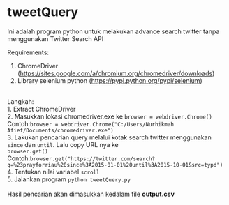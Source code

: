 # tweetQuery
Ini adalah program python untuk melakukan advance search twitter tanpa menggunakan Twitter Search API

Requirements:<br>
1. ChromeDriver (https://sites.google.com/a/chromium.org/chromedriver/downloads)<br>
2. Library selenium python (https://pypi.python.org/pypi/selenium)<br>
<br>
Langkah:<br>
1. Extract ChromeDriver<br>
2. Masukkan lokasi chromedriver.exe ke <code>browser = webdriver.Chrome()</code><br>
Contoh:<code>browser = webdriver.Chrome("C:/Users/Nurhikmah Afief/Documents/chromedriver.exe")</code><br>
3. Lakukan pencarian query melalui kotak search twitter menggunakan <code>since</code> dan <code>until</code>. Lalu copy URL nya ke<br>
<code>browser.get()</code><br>
Contoh:<code>browser.get("https://twitter.com/search?q=%23prayforriau%20since%3A2015-01-01%20until%3A2015-10-01&src=typd")</code><br>
4. Tentukan nilai variabel <code>scroll</code><br>
5. Jalankan program <code>python tweetQuery.py</code><br>
<br>
Hasil pencarian akan dimasukkan kedalam file <b>output.csv</b>
